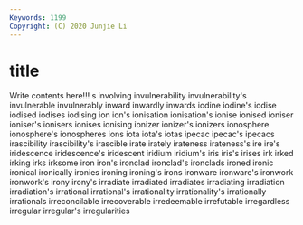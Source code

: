 ```yaml
---
Keywords: 1199
Copyright: (C) 2020 Junjie Li
---
```


# title

Write contents here!!!
s 
involving 
invulnerability 
invulnerability's 
invulnerable 
invulnerably
inward 
inwardly 
inwards 
iodine 
iodine's 
iodise 
iodised 
iodises 
iodising 
ion
ion's 
ionisation 
ionisation's 
ionise 
ionised 
ioniser 
ioniser's 
ionisers 
ionises 
ionising
ionizer 
ionizer's 
ionizers 
ionosphere 
ionosphere's 
ionospheres 
ions 
iota 
iota's 
iotas
ipecac 
ipecac's 
ipecacs 
irascibility 
irascibility's 
irascible 
irate 
irately 
irateness 
irateness's
ire 
ire's 
iridescence 
iridescence's 
iridescent 
iridium 
iridium's 
iris 
iris's 
irises
irk 
irked 
irking 
irks 
irksome 
iron 
iron's 
ironclad 
ironclad's 
ironclads
ironed 
ironic 
ironical 
ironically 
ironies 
ironing 
ironing's 
irons 
ironware 
ironware's
ironwork 
ironwork's 
irony 
irony's 
irradiate 
irradiated 
irradiates 
irradiating 
irradiation 
irradiation's
irrational 
irrational's 
irrationality 
irrationality's 
irrationally 
irrationals 
irreconcilable 
irrecoverable 
irredeemable 
irrefutable
irregardless 
irregular 
irregular's 
irregularities 
